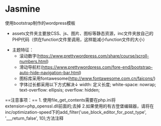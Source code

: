# Jasmine
使用bootstrap制作的wordpress模板<br>
* assets文件夹主要放CSS、js、图片、图标等静态资源，inc文件夹放自己的PHP代码（供在function文件里调用，这样能减小function文件的大小）
- 主题特征：
	* 滚动数字(https://www.prettywordpress.com/share/course/scroll-numbers.html)
	* 滑动导航栏(https://www.prettywordpress.com/fore-end/bootstrap-auto-hide-navigation-bar.html)
	* 图标库采用fontawesome(http://www.fontawesome.com.cn/faicons/)
	* 字体过长都采用以下方式解决↓
	width: 定义长度;
    white-space: nowrap;
    text-overflow: ellipsis;
    overflow: hidden;

==注意事项：==
	 1. 使用file_get_contents需要在php.ini将extension=php_openssl.dll前面的;去掉
	2.如果使用的有古登堡编辑器，请将在inc/optimization-speed下的add_filter('use_block_editor_for_post_type', '___return_false', 10);方法注释
